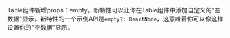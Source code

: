 Table组件新增props：empty。新特性可以让你在Table组件中添加自定义的"空数据"显示。新特性的一个示例API是`empty?: ReactNode`，这意味着你可以像这样设置你的"空数据"显示。
